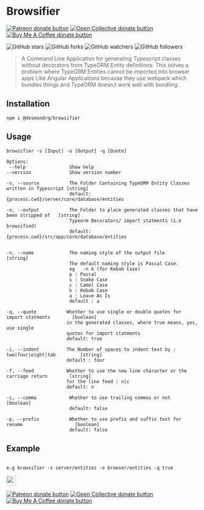 # Browsifier

<span class="badge-patreon">
<a href="https://www.patreon.com/desmondrg" title="Donate to this project using Patreon"><img src="https://img.shields.io/badge/patreon-donate-yellow.svg" alt="Patreon donate button" /></a>
</span>
<span class="badge-opencollective">
<a href="https://opencollective.com/stack-synergy" title="Donate to this project using Open Collective"><img src="https://img.shields.io/badge/open%20collective-donate-yellow.svg" alt="Open Collective donate button" /></a>
</span>
<span class="badge-buymeacoffee">
<a href="https://buymeacoffee.com/desmondrg" title="Donate to this project using Buy Me A Coffee"><img src="https://img.shields.io/badge/buy%20me%20a%20coffee-donate-yellow.svg" alt="Buy Me A Coffee donate button" /></a>
</span>
    

![GitHub stars](https://img.shields.io/github/stars/desmondrg/stack-synergy-cli?style=social) ![GitHub forks](https://img.shields.io/github/forks/desmondrg/stack-synergy-cli?style=social) ![GitHub watchers](https://img.shields.io/github/watchers/desmondrg/stack-synergy-cli?style=social)          ![GitHub followers](https://img.shields.io/github/followers/desmondrg?style=social)


> A Command Line Application for generating Typescript classes without decorators from TypeORM Entity definitions. 
> This solves a problem where TypeORM Entities cannot be imported into browser apps Like Angular Applications because they use webpack which bundles things and TypeORM doesn;t work well with bundling.  

## Installation

```shell
npm i @desmondrg/browsifier
```

## Usage

```shell
browsifier -s [Input] -o [Output] -q [Quote]

Options:
 --help                Show help
--version              Show version number

-s, --source           The Folder Containing TypeORM Entity Classes written in Typescript [string]
                       default: {process.cwd}/server/core/database/entities

-o, --output           The Folder to place generated classes that have been stripped of   [string]
                       Typeorm Decorators/ import statments (i.e browsified)
                       default: {process.cwd}/src/app/core/database/entities


-n, --name             The naming style of the output file                                [string]
                       The default naming style is Pascal Case.
                       eg   -n k (for Kebab Case) 
                       p : Pascal
                       s : Snake Case
                       c : Camel Case
                       k : Kebab Case
                       a : Leave As Is
                       default : a

-q, --quote           Whether to use single or double quotes for import statments        [boolean]
                      in the generated classes, where true means, yes, use single
                      quotes for import statments
                      default: true

-i, --indent          The Number of spaces to indent text by : two|four|eight|tab         [string]
                      default : four         
                       
-f, --feed            Whether to use the new line character or the carriage return        [string]
                      for the line feed : n|c
                      default: n        

-c, --comma            Whether to use trailing commas or not                              [boolean]
                       default: false

-p, --prefix           Whether to use prefix and suffix text for rename                   [boolean] 
                       default: false

```

## Example

```shell

e.g browsifier -s server/entities -o browser/entities -q true

```

<p>
<a href="https://www.facebook.com/Urban-Shona-Tech-108261054866985/"><img src="https://img.shields.io/badge/Facebook-1877F2?style=for-the-badge&logo=facebook&logoColor=white" height=25></a> 
</p>

<span class="badge-patreon">
<a href="https://www.patreon.com/desmondrg" title="Donate to this project using Patreon"><img src="https://img.shields.io/badge/patreon-donate-yellow.svg" alt="Patreon donate button" /></a>
</span>
<span class="badge-opencollective">
<a href="https://opencollective.com/stack-synergy" title="Donate to this project using Open Collective"><img src="https://img.shields.io/badge/open%20collective-donate-yellow.svg" alt="Open Collective donate button" /></a>
</span>
<span class="badge-buymeacoffee">
<a href="https://buymeacoffee.com/desmondrg" title="Donate to this project using Buy Me A Coffee"><img src="https://img.shields.io/badge/buy%20me%20a%20coffee-donate-yellow.svg" alt="Buy Me A Coffee donate button" /></a>
</span>